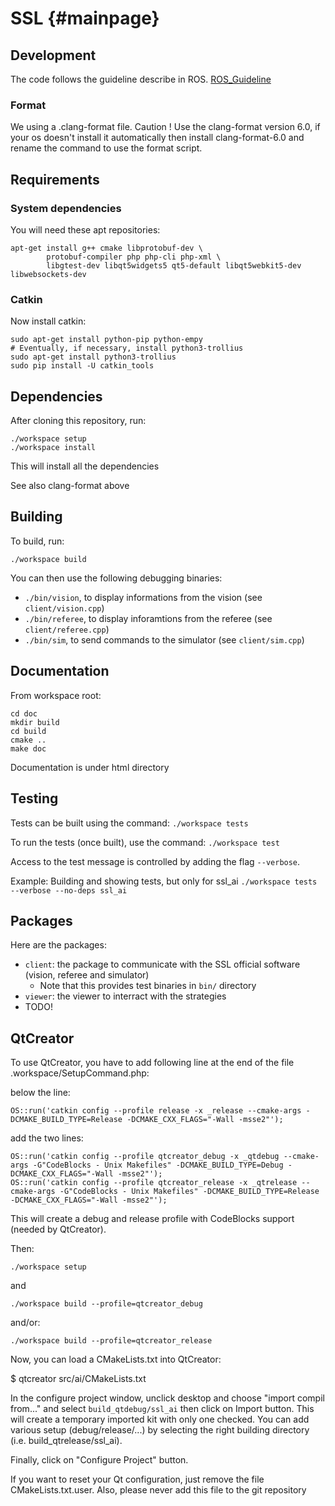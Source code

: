 # SSL {#mainpage}

## Development

The code follows the guideline describe in ROS. [ROS_Guideline](http://wiki.ros.org/CppStyleGuide)

### Format
We using a .clang-format file. Caution ! Use the clang-format version 6.0, if your os doesn't install it automatically then install clang-format-6.0 and rename the command to use the format script.

## Requirements

### System dependencies

You will need these apt repositories:

    apt-get install g++ cmake libprotobuf-dev \
            protobuf-compiler php php-cli php-xml \
            libgtest-dev libqt5widgets5 qt5-default libqt5webkit5-dev libwebsockets-dev

### Catkin

Now install catkin:

    sudo apt-get install python-pip python-empy
    # Eventually, if necessary, install python3-trollius
    sudo apt-get install python3-trollius
    sudo pip install -U catkin_tools

## Dependencies

After cloning this repository, run:

    ./workspace setup
    ./workspace install

This will install all the dependencies

See also clang-format above

## Building

To build, run:

    ./workspace build

You can then use the following debugging binaries:

* ``./bin/vision``, to display informations from the vision (see ``client/vision.cpp``)
* ``./bin/referee``, to display inforamtions from the referee (see ``client/referee.cpp``)
* ``./bin/sim``, to send commands to the simulator (see ``client/sim.cpp``)

## Documentation

From workspace root:

    cd doc
    mkdir build
    cd build
    cmake ..
    make doc
Documentation is under html directory

## Testing

Tests can be built using the command: `./workspace tests`

To run the tests (once built), use the command: `./workspace test`

Access to the test message is controlled by adding the flag `--verbose`.

Example: Building and showing tests, but only for ssl_ai
`./workspace tests --verbose --no-deps ssl_ai`

## Packages

Here are the packages:

* ``client``: the package to communicate with the SSL official software (vision, referee and simulator)
    * Note that this provides test binaries in `bin/` directory
* ``viewer``: the viewer to interract with the strategies
* TODO!

## QtCreator

To use QtCreator, you have to add following line at the end of the file .workspace/SetupCommand.php:

below the line:

    OS::run('catkin config --profile release -x _release --cmake-args -DCMAKE_BUILD_TYPE=Release -DCMAKE_CXX_FLAGS="-Wall -msse2"');

add the two lines:

    OS::run('catkin config --profile qtcreator_debug -x _qtdebug --cmake-args -G"CodeBlocks - Unix Makefiles" -DCMAKE_BUILD_TYPE=Debug -DCMAKE_CXX_FLAGS="-Wall -msse2"');
    OS::run('catkin config --profile qtcreator_release -x _qtrelease --cmake-args -G"CodeBlocks - Unix Makefiles" -DCMAKE_BUILD_TYPE=Release -DCMAKE_CXX_FLAGS="-Wall -msse2"');

This will create a debug and release profile with CodeBlocks support (needed by QtCreator).

Then:

    ./workspace setup

and

    ./workspace build --profile=qtcreator_debug

and/or:

    ./workspace build --profile=qtcreator_release

Now, you can load a CMakeLists.txt into QtCreator:

$ qtcreator src/ai/CMakeLists.txt

In the configure project window, unclick desktop and choose "import compil from..." and select `build_qtdebug/ssl_ai` then click on Import button. This will create a temporary imported kit with only one checked. You can add various setup (debug/release/...) by selecting the right building directory (i.e. build_qtrelease/ssl_ai).

Finally, click on "Configure Project" button.

If you want to reset your Qt configuration, just remove the file CMakeLists.txt.user. Also, please never add this file to the git repository

